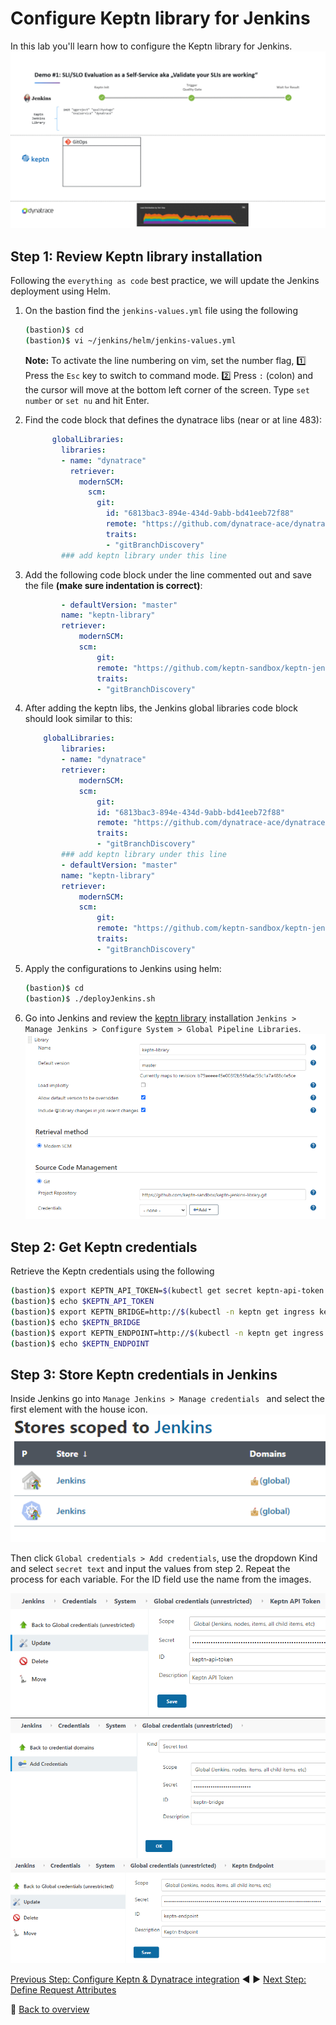 # Configure Keptn library for Jenkins
In this lab you'll learn how to configure the Keptn library for Jenkins.
![keptn](./assets/evalpipeline_animated.gif)

## Step 1: Review Keptn library installation

Following the `everything as code` best practice, we will update the Jenkins deployment using Helm.

1. On the bastion find the `jenkins-values.yml` file using the following

    ```bash
    (bastion)$ cd
    (bastion)$ vi ~/jenkins/helm/jenkins-values.yml
    ```

    **Note:** To activate the line numbering on vim, set the number flag, :one: Press the `Esc` key to switch to command mode. :two: Press `:` (colon) and the cursor will move at the bottom left corner of the screen. Type `set number` or `set nu` and hit Enter.

1. Find the code block that defines the dynatrace libs (near or at line 483):

    ```yaml
          globalLibraries:
            libraries:
            - name: "dynatrace"
              retriever:
                modernSCM:
                  scm:
                    git:
                      id: "6813bac3-894e-434d-9abb-bd41eeb72f88"
                      remote: "https://github.com/dynatrace-ace/dynatrace-jenkins-library.git"
                      traits:
                      - "gitBranchDiscovery"
            ### add keptn library under this line
    ```

1. Add the following code block under the line commented out and save the file **(make sure indentation is correct)**:

    ```yaml
            - defaultVersion: "master"
            name: "keptn-library"
            retriever:
                modernSCM:
                scm:
                    git:
                    remote: "https://github.com/keptn-sandbox/keptn-jenkins-library.git"
                    traits:
                    - "gitBranchDiscovery"
    ```

1. After adding the keptn libs, the Jenkins global libraries code block should look similar to this:

    ```yaml
        globalLibraries:
            libraries:
            - name: "dynatrace"
            retriever:
                modernSCM:
                scm:
                    git:
                    id: "6813bac3-894e-434d-9abb-bd41eeb72f88"
                    remote: "https://github.com/dynatrace-ace/dynatrace-jenkins-library.git"
                    traits:
                    - "gitBranchDiscovery"
            ### add keptn library under this line
            - defaultVersion: "master"
            name: "keptn-library"
            retriever:
                modernSCM:
                scm:
                    git:
                    remote: "https://github.com/keptn-sandbox/keptn-jenkins-library.git"
                    traits:
                    - "gitBranchDiscovery"
    ```

1. Apply the configurations to Jenkins using helm:

    ```bash
    (bastion)$ cd
    (bastion)$ ./deployJenkins.sh
    ```


1. Go into Jenkins and review the [keptn library](https://github.com/keptn-sandbox/keptn-jenkins-library.git) installation `Jenkins > Manage Jenkins > Configure System > Global Pipeline Libraries`.
![keptn](./assets/keptn-jenkins-library1.png)

## Step 2: Get Keptn credentials

Retrieve the Keptn credentials using the following

```bash
(bastion)$ export KEPTN_API_TOKEN=$(kubectl get secret keptn-api-token -n keptn -ojsonpath={.data.keptn-api-token} | base64 --decode)
(bastion)$ echo $KEPTN_API_TOKEN
(bastion)$ export KEPTN_BRIDGE=http://$(kubectl -n keptn get ingress keptn -ojsonpath='{.spec.rules[0].host}')/bridge
(bastion)$ echo $KEPTN_BRIDGE
(bastion)$ export KEPTN_ENDPOINT=http://$(kubectl -n keptn get ingress keptn -ojsonpath='{.spec.rules[0].host}')/api
(bastion)$ echo $KEPTN_ENDPOINT
```

## Step 3: Store Keptn credentials in Jenkins

 Inside Jenkins go into `Manage Jenkins > Manage credentials ` and select the first element with the house icon.
![keptn](./assets/jenkins-store.png)

Then click `Global credentials > Add credentials`, use the dropdown Kind and select `secret text` and input the values from step 2. Repeat the process for each variable. For the ID field use the name from the images.

![keptn](./assets/keptn-api1.png)
![keptn](./assets/keptn-bridge1.png)
![keptn](./assets/keptn-endpoint1.png)

[Previous Step: Configure Keptn & Dynatrace integration](../02_Configure_Keptn_Dynatrace_Integration) :arrow_backward: :arrow_forward: [Next Step: Define Request Attributes](../04_Define_Request_Attributes)

:arrow_up_small: [Back to overview](../)
